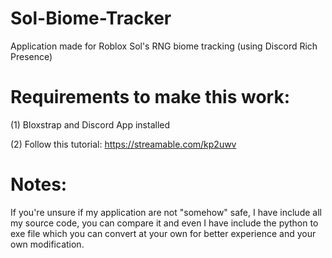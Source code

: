 # Sol-Biome-Tracker
Application made for Roblox Sol's RNG biome tracking (using Discord Rich Presence)

# Requirements to make this work:
(1) Bloxstrap and Discord App installed

(2) Follow this tutorial: https://streamable.com/kp2uwv

# Notes:
If you're unsure if my application are not "somehow" safe, I have include all my source code, you can compare it and even I have include the python to exe file which you can convert at your own for better experience and your own modification.
